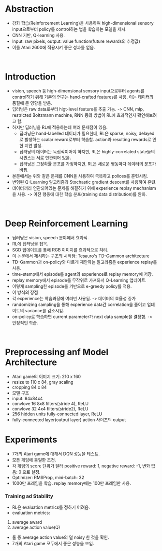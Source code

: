 # Abstraction
* 강화 학습(Reinforcement Learning)을 사용하여 high-dimensional sensory input으로부터 policy를 control하는 법을 학습하는 모델을 제시.
* CNN 기반, Q-learning 사용.
* Input: raw pixels, output: value function(future rewards의 추정값)
* 이를 Atari 2600에 적용시켜 좋은 성과를 얻음.

<br>

# Introduction
* vision, speech 등 high-dimensional sensory input으로부터 agents를 control하기 위해 기존의 연구는 hand-crafted features를 사용. 이는 데이터의 품질에 큰 영향을 받음.
* 딥러닝은 raw data로부터 higt-level feature를 추출 가능. -> CNN, mlp, restricted Boltzmann machine, RNN 등의 방법이 RL에 효과적인지 확인해보려고 함.
* 하지만 딥러닝을 RL에 적용하는데 여러 문제점이 있음.
  * 딥러닝은 hand-labelled 데이터가 필요한데, RL은 sparse, noisy, delayed로 발생하는 scalar reward로부터 학습함. action과 resulting rewards로 인한 지연 발생.
  * 딥러닝의 데이터는 독립적이어야 하지만, RL은 highly-correlated state들의 시퀀스는 서로 연관되어 있음.
  * 딥러닝은 고정확률 분포를 가정하지만, RL은 새로운 행동마다 데이터의 분포가 바뀜.
* 본문에서는 위와 같은 문제를 CNN을 사용하여 극복하고 polices를 훈련시킴.
* 변형된 Q-Learning 알고리즘과 Stochastic gradient descent를 사용하여 훈련.
* 데이터끼리 연관되어있는 문제를 해결하기 위해 experience replay mechanism을 사용. -> 이전 행동에 대한 학습 분포(training data distribution)를 완화.

<br>

# Deep Reinforcement Learning
* 딥러닝은 vision, speech 분야에서 효과적.
* RL에 딥러닝을 접목.
* SGD 업데이트를 통해 RGB 이미지를 효과적으로 처리.
* 이 논문에서 제시하는 구조의 시작점:  Tesauro's TD-Gammon architecture
* TD-Gammon과 on-policy와 다르게 제안하는 알고리즘은 experience replay를 사용.
 * time-stemp에서 episode를 agent의 experience로 replay memory에 저장. 
 * replay memory에서 episode를 무작위로 가져와서 Q-Learning 업데이트.
 * 이렇게 sampling한 episode를 기반으로 e-greedy policy를 적용.
* 이 방식의 장점
 * 각 experience는 학습과정에 여러번 사용됨. -> 데이터의 효율성 증가
 * randomizing sampling을 통해 experience data간 correlation을 줄이고 업데이트의 variance를 감소시킴.
 * on-policy로 학습하면 current parameter가 next data sample을 결정함. -> 안정적인 학습.

<br>

# Preprocessing anf Model Architecture
* Atari game의 이미지 크기: 210 x 160
* resize to 110 x 84, gray scaling
* cropping 84 x 84 
* 모델 구조
 * input: 84x84x4
 * convlove 16 8x8 filters(stride 4), ReLU
 * convlove 32 4x4 filters(stride2), ReLU
 * 256 hidden units fully-connected layer, ReLU
 * fully-connected layer(output layer) action 사이즈의 output

# Experiments
* 7개의 Atari game에 대해서 DQN 성능을 테스트.
* 모든 게임에 동일한 조건.
* 각 게임의 score 단위가 달라 positive reward: 1, negative reward: -1, 변화 없음: 0 으로 설정.
* Optimizer: RMSProp, mini-batch: 32
* 1000만 프레임을 학습. replay memory에는 100만 프레임만 사용.
### Training ad Stability
* RL은 evaluation metrics를 정하기 어려움. 
* evaluation metrics: 
 1) average award
 2) average action value(Q)
* 둘 중 average action value의 덜 noisy 한 것을 확인.
* 7개의 Atari game 모두에서 좋은 성능을 보임.
 
